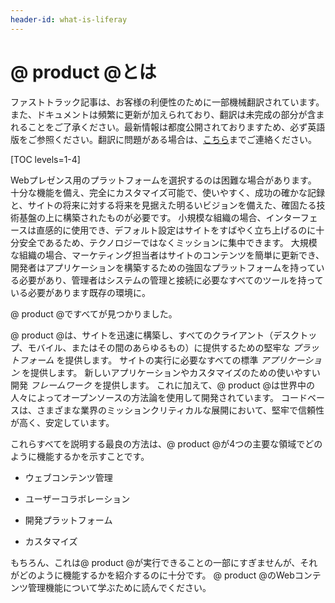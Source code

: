 ```yaml
---
header-id: what-is-liferay
---
```


# @ product @とは

<p class="alert alert-info"><span class="wysiwyg-color-blue120">ファストトラック記事は、お客様の利便性のために一部機械翻訳されています。また、ドキュメントは頻繁に更新が加えられており、翻訳は未完成の部分が含まれることをご了承ください。最新情報は都度公開されておりますため、必ず英語版をご参照ください。翻訳に問題がある場合は、<a href="mailto:support-content-jp@liferay.com">こちら</a>までご連絡ください。</span></p>

[TOC levels=1-4]

Webプレゼンス用のプラットフォームを選択するのは困難な場合があります。 十分な機能を備え、完全にカスタマイズ可能で、使いやすく、成功の確かな記録と、サイトの将来に対する将来を見据えた明るいビジョンを備えた、確固たる技術基盤の上に構築されたものが必要です。 小規模な組織の場合、インターフェースは直感的に使用でき、デフォルト設定はサイトをすばやく立ち上げるのに十分安全であるため、テクノロジーではなくミッションに集中できます。 大規模な組織の場合、マーケティング担当者はサイトのコンテンツを簡単に更新でき、開発者はアプリケーションを構築するための強固なプラットフォームを持っている必要があり、管理者はシステムの管理と接続に必要なすべてのツールを持っている必要があります既存の環境に。

@ product @ですべてが見つかりました。

@ product @は、サイトを迅速に構築し、すべてのクライアント（デスクトップ、モバイル、またはその間のあらゆるもの）に提供するための堅牢な *プラットフォーム* を提供します。 サイトの実行に必要なすべての標準 *アプリケーション* を提供します。 新しいアプリケーションやカスタマイズのための使いやすい開発 *フレームワーク* を提供します。 これに加えて、@ product @は世界中の人々によってオープンソースの方法論を使用して開発されています。 コードベースは、さまざまな業界のミッションクリティカルな展開において、堅牢で信頼性が高く、安定しています。

これらすべてを説明する最良の方法は、@ product @が4つの主要な領域でどのように機能するかを示すことです。

  - ウェブコンテンツ管理

  - ユーザーコラボレーション

  - 開発プラットフォーム

  - カスタマイズ

もちろん、これは@ product @が実行できることの一部にすぎませんが、それがどのように機能するかを紹介するのに十分です。 @ product @のWebコンテンツ管理機能について学ぶために読んでください。
